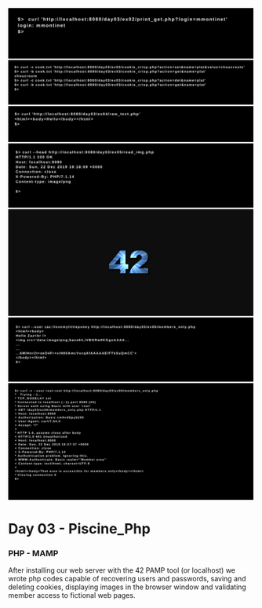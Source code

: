 <img src="../resources/images/get.png" width="500">
<img src="../resources/images/cookie.png" width="500">
<img src="../resources/images/raw.png" width="500">
<img src="../resources/images/read_1.png" width="500">
<img src="../resources/images/read_2.png" width="500">
<img src="../resources/images/members_1.png" width="500">
<img src="../resources/images/members_2.png" width="500">

# Day 03 - Piscine_Php

### PHP - MAMP

After installing our web server with the 42 PAMP tool (or localhost) we wrote php codes capable of recovering users and passwords, saving and deleting cookies, displaying images in the browser window and validating member access to fictional web pages.
